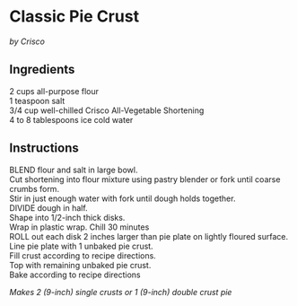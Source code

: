 # Classic Pie Crust
*by Crisco*

## Ingredients
2 cups all-purpose flour  
1 teaspoon salt  
3/4 cup well-chilled Crisco All-Vegetable Shortening  
4 to 8 tablespoons ice cold water  

## Instructions
BLEND flour and salt in large bowl.  
Cut shortening into flour mixture using pastry blender or fork until coarse crumbs form.  
Stir in just enough water with fork until dough holds together.  
DIVIDE dough in half.  
Shape into 1/2-inch thick disks.  
Wrap in plastic wrap. Chill 30 minutes  
ROLL out each disk 2 inches larger than pie plate on lightly floured surface.  
Line pie plate with 1 unbaked pie crust.  
Fill crust according to recipe directions.  
Top with remaining unbaked pie crust.  
Bake according to recipe directions  

*Makes 2 (9-inch) single crusts or 1 (9-inch) double crust pie*